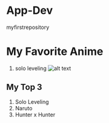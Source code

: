 # App-Dev
myfirstrepository

# My Favorite Anime
1. solo leveling
![alt text](https://static1.cbrimages.com/wordpress/wp-content/uploads/sharedimages/2024/04/solo-leveling-arise.jpg)

## My Top 3 
1. Solo Leveling
2. Naruto
3. Hunter x Hunter



